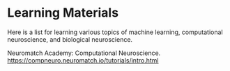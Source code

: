 # Learning Materials

Here is a list for learning various topics of machine learning, computational neuroscience, and biological neuroscience.

Neuromatch Academy: Computational Neuroscience. https://compneuro.neuromatch.io/tutorials/intro.html
